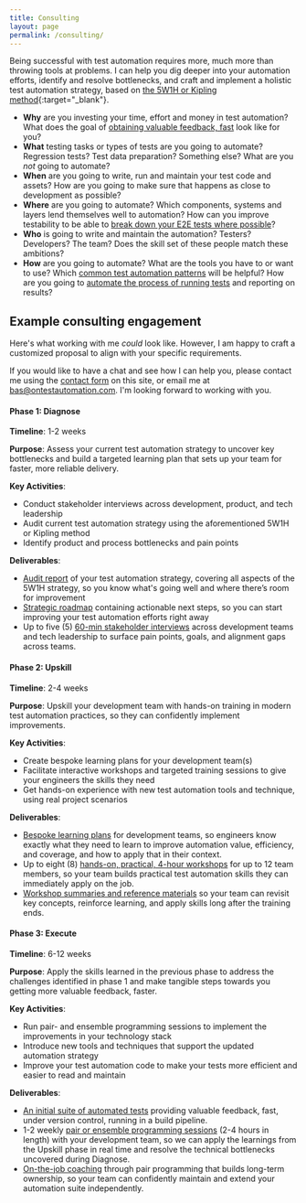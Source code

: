 ```yaml
---
title: Consulting
layout: page
permalink: /consulting/
---
```

Being successful with test automation requires more, much more than throwing tools at problems. I can help you dig deeper into your automation efforts, identify and resolve bottlenecks, and craft and implement a holistic test automation strategy, based on [the 5W1H or Kipling method](https://projectofhow.com/methods/the-kipling-method/){:target="_blank"}.

* **Why** are you investing your time, effort and money in test automation? What does the goal of [obtaining valuable feedback, fast](/the-test-automation-quadrant/) look like for you?
* **What** testing tasks or types of tests are you going to automate? Regression tests? Test data preparation? Something else? What are you _not_ going to automate?
* **When** are you going to write, run and maintain your test code and assets? How are you going to make sure that happens as close to development as possible?
* **Where** are you going to automate? Which components, systems and layers lend themselves well to automation? How can you improve testability to be able to [break down your E2E tests where possible](/breaking-down-your-e2e-tests-an-example/)?
* **Who** is going to write and maintain the automation? Testers? Developers? The team? Does the skill set of these people match these ambitions?
* **How** are you going to automate? What are the tools you have to or want to use? Which [common test automation patterns](/building-and-improving-page-objects-one-step-at-a-time/) will be helpful? How are you going to [automate the process of running tests](/first-things-first-automate-the-execution-of-your-tests/) and reporting on results?

## Example consulting engagement

Here's what working with me _could_ look like. However, I am happy to craft a customized proposal to align with your specific requirements.

If you would like to have a chat and see how I can help you, please contact me using the [contact form](/contact/) on this site, or email me at bas@ontestautomation.com. I'm looking forward to working with you.

#### Phase 1: Diagnose

**Timeline**: 1-2 weeks

**Purpose**: Assess your current test automation strategy to uncover key bottlenecks and build a targeted learning plan that sets up your team for faster, more reliable delivery.

**Key Activities**:
* Conduct stakeholder interviews across development, product, and tech leadership
* Audit current test automation strategy using the aforementioned 5W1H or Kipling method
* Identify product and process bottlenecks and pain points

**Deliverables**:
* <u>Audit report</u> of your test automation strategy, covering all aspects of the 5W1H strategy, so you know what's going well and where there’s room for improvement
* <u>Strategic roadmap</u> containing actionable next steps, so you can start improving your test automation efforts right away
* Up to five (5) <u>60-min stakeholder interviews</u> across development teams and tech leadership to surface pain points, goals, and alignment gaps across teams.

#### Phase 2: Upskill

**Timeline**: 2-4 weeks

**Purpose**: Upskill your development team with hands-on training in modern test automation practices, so they can confidently implement improvements.

**Key Activities**:
* Create bespoke learning plans for your development team(s)
* Facilitate interactive workshops and targeted training sessions to give your engineers the skills they need
* Get hands-on experience with new test automation tools and technique, using real project scenarios

**Deliverables**:
* <u>Bespoke learning plans</u> for development teams, so engineers know exactly what they need to learn to improve automation value, efficiency, and coverage, and how to apply that in their context.
* Up to eight (8) <u>hands-on, practical, 4-hour workshops</u> for up to 12 team members, so your team builds practical test automation skills they can immediately apply on the job.
* <u>Workshop summaries and reference materials</u> so your team can revisit key concepts, reinforce learning, and apply skills long after the training ends.

#### Phase 3: Execute

**Timeline**: 6-12 weeks

**Purpose**: Apply the skills learned in the previous phase to address the challenges identified in phase 1 and make tangible steps towards you getting more valuable feedback, faster.

**Key Activities**:
* Run pair- and ensemble programming sessions to implement the improvements in your technology stack
* Introduce new tools and techniques that support the updated automation strategy
* Improve your test automation code to make your tests more efficient and easier to read and maintain

**Deliverables**:
* <u>An initial suite of automated tests</u> providing valuable feedback, fast, under version control, running in a build pipeline.
* 1-2 weekly <u>pair or ensemble programming sessions</u> (2-4 hours in length) with your development team, so we can apply the learnings from the Upskill phase in real time and resolve the technical bottlenecks uncovered during Diagnose.
* <u>On-the-job coaching</u> through pair programming that builds long-term ownership, so your team can confidently maintain and extend your automation suite independently.
